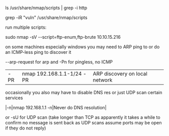 ls /usr/share/nmap/scripts | grep -i http

grep -iR "vuln" /usr/share/nmap/scripts

run multiple scripts:

sudo nmap -sV --script=ftp-enum,ftp-brute 10.10.15.216



on some machines especially windows you may need to ARP ping to or do an ICMP-less ping to discover it

--arp-request for arp and -Pn for pingless, no ICMP

|   |   |   |
|---|---|---|
|-PR|nmap 192.168.1.1-1/24 -PR|ARP discovery on local network|
occasionally you also may have to disable DNS res or just UDP scan certain services

|-n|nmap 192.168.1.1 -n|Never do DNS resolution|

or -sU for UDP scan (take longer than TCP as apparently it takes a while to confirm no message is sent back as UDP scans assume ports may be open if they do not reply)